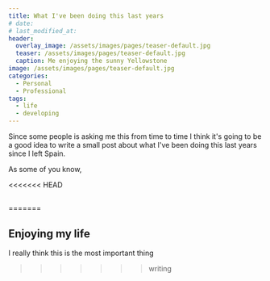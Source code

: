 ```yaml
---
title: What I've been doing this last years
# date: 
# last_modified_at: 
header: 
  overlay_image: /assets/images/pages/teaser-default.jpg
  teaser: /assets/images/pages/teaser-default.jpg
  caption: Me enjoying the sunny Yellowstone
image: /assets/images/pages/teaser-default.jpg
categories: 
  - Personal
  - Professional
tags: 
  - life
  - developing
---
```


Since some people is asking me this from time to time I think it's going to be a good idea to write a small post about what I've been doing this last years since I left Spain. 

As some of you know, 

<<<<<<< HEAD
## 
=======
## Enjoying my life 

I really think this is the most important thing

>>>>>>> writing
